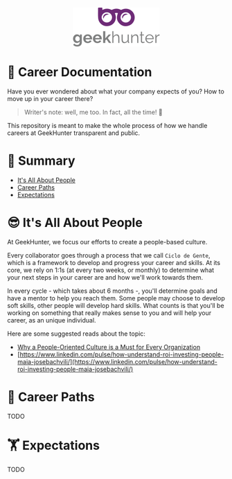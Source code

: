 <p align="center">
  <img alt="logo" src="/docs/logo.png" width="200">
</p>

# 🚀 Career Documentation

Have you ever wondered about what your company expects of you? How to move up in your career there?

> Writer's note: well, me too. In fact, all the time! 🤔

This repository is meant to make the whole process of how we handle careers at GeekHunter transparent and public.

# :pushpin: Summary

* [It's All About People](#its-all-about-people)
* [Career Paths](#career-paths)
* [Expectations](#expectations)

# 😎 It's All About People

At GeekHunter, we focus our efforts to create a people-based culture.

Every collaborator goes through a process that we call `Ciclo de Gente`, which is a framework to develop and progress your career and skills. At its core, we rely on
1:1s (at every two weeks, or monthly) to determine what your next steps in your career are and how we'll work towards them.

In every cycle - which takes about 6 months -, you'll determine goals and have a mentor to help you reach them. Some people may choose to develop soft skills, other
people will develop hard skills. What counts is that you'll be working on something that really makes sense to you and will help your career, as an unique individual.

Here are some suggested reads about the topic:

- [Why a People-Oriented Culture is a Must for Every Organization](https://www.inscapeconsulting.com/2021/04/a-people-oriented-culture-is-a-must-for-every-organization)
- [https://www.linkedin.com/pulse/how-understand-roi-investing-people-maia-josebachvili/](https://www.linkedin.com/pulse/how-understand-roi-investing-people-maia-josebachvili/)

# 🏹 Career Paths

TODO

# 🏋️ Expectations

TODO
